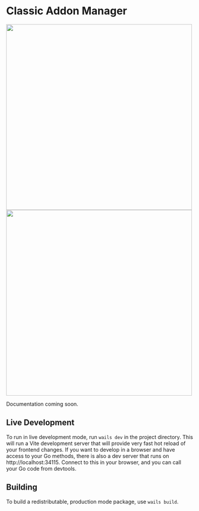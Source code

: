 # Classic Addon Manager
<img src="https://github.com/user-attachments/assets/0804a15e-4f6e-4a0a-9400-c8aa73029a4c" width="500">
<img src="https://github.com/user-attachments/assets/593b5b46-8cb7-4858-9764-2949968e699c" width="500">

Documentation coming soon.

## Live Development

To run in live development mode, run `wails dev` in the project directory. This will run a Vite development
server that will provide very fast hot reload of your frontend changes. If you want to develop in a browser
and have access to your Go methods, there is also a dev server that runs on http://localhost:34115. Connect
to this in your browser, and you can call your Go code from devtools.

## Building

To build a redistributable, production mode package, use `wails build`.
